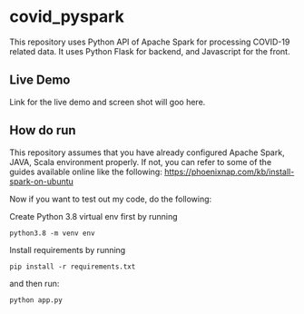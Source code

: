 # covid_pyspark

This repository uses Python API of Apache Spark for processing COVID-19 related data. It uses Python Flask for backend, and Javascript for the front. 

## Live Demo

Link for the live demo and screen shot will goo here. 

## How do run
This repository assumes that you have already configured Apache Spark, JAVA, Scala environment properly. 
If not, you can refer to some of the guides available online like the following: https://phoenixnap.com/kb/install-spark-on-ubuntu

Now if you want to test out my code, do the following:

Create Python 3.8 virtual env first by running

```
python3.8 -m venv env
```
Install requirements by running

```
pip install -r requirements.txt
```
and then run:
```
python app.py
```

<!-- 
## Data Streaming using Apache Spark

Traditionally, when people think about data streaming, terms such as “real-time,” “24/7,” or “always on” come to mind. But you may have cases where data only arrives at fixed intervals. That is, data appears every hour or once a day, and COVID-19 data is only updated once a day as well. Nevertheless, we cannot say that the nature of our data is static, and therefore it is still beneficial to perform incremental processing on this data. However, it would be wasteful to keep a cluster up and running 24/7 just to perform a short amount of processing once a day. We can minimze the waste using trigger feature in Pyspark structured streaming. 

Structured streaming has benefit over traditional batch based streaming in that you do not have to deal with figuring out what data is new, what you should process, and what you should not.

## Kafka 

Kafka is an event streaming platform, which acts as a database in this case. Here, we pulish and subscribe to streams of events, similar to a message queue or enterprise messaging system. You can also store streams of events in a fault-tolerant storage as long as you want (hours, days, months, forever). -->